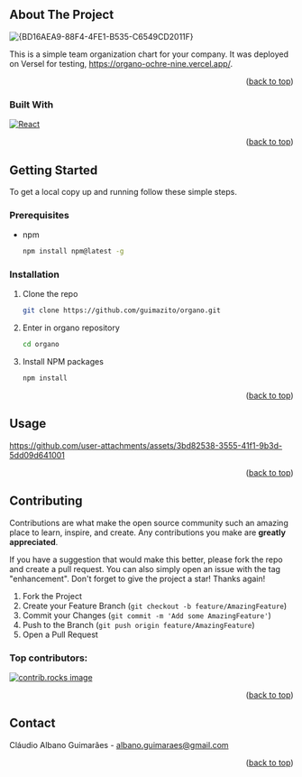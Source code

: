 <!-- ABOUT THE PROJECT -->
## About The Project

![{BD16AEA9-88F4-4FE1-B535-C6549CD2011F}](https://github.com/user-attachments/assets/2792b979-5690-4e77-bc09-c37aa5cdb2fd)


This is a simple team organization chart for your company. It was deployed on Versel for testing, https://organo-ochre-nine.vercel.app/.

<p align="right">(<a href="https://github.com/guimazito/organo/tree/main?tab=readme-ov-file#readme">back to top</a>)</p>


### Built With

[![React][React.js]][React-url]

<p align="right">(<a href="https://github.com/guimazito/organo/tree/main?tab=readme-ov-file#readme">back to top</a>)</p>




<!-- GETTING STARTED -->
## Getting Started

To get a local copy up and running follow these simple steps.

### Prerequisites

* npm
  ```sh
  npm install npm@latest -g
  ```

### Installation

1. Clone the repo
   ```sh
   git clone https://github.com/guimazito/organo.git
   ```
2. Enter in organo repository
   ```sh
   cd organo
   ```
3. Install NPM packages
   ```sh
   npm install
   ```

<p align="right">(<a href="https://github.com/guimazito/organo/tree/main?tab=readme-ov-file#readme">back to top</a>)</p>




<!-- USAGE EXAMPLES -->
## Usage



https://github.com/user-attachments/assets/3bd82538-3555-41f1-9b3d-5dd09d641001



<p align="right">(<a href="https://github.com/guimazito/organo/tree/main?tab=readme-ov-file#readme">back to top</a>)</p>




<!-- CONTRIBUTING -->
## Contributing

Contributions are what make the open source community such an amazing place to learn, inspire, and create. Any contributions you make are **greatly appreciated**.

If you have a suggestion that would make this better, please fork the repo and create a pull request. You can also simply open an issue with the tag "enhancement".
Don't forget to give the project a star! Thanks again!

1. Fork the Project
2. Create your Feature Branch (`git checkout -b feature/AmazingFeature`)
3. Commit your Changes (`git commit -m 'Add some AmazingFeature'`)
4. Push to the Branch (`git push origin feature/AmazingFeature`)
5. Open a Pull Request

### Top contributors:

<a href="https://github.com/guimazito/organo/graphs/contributors">
  <img src="https://contrib.rocks/image?repo=guimazito/organo" alt="contrib.rocks image" />
</a>

<p align="right">(<a href="https://github.com/guimazito/organo/tree/main?tab=readme-ov-file#readme">back to top</a>)</p>




<!-- CONTACT -->
## Contact

Cláudio Albano Guimarães - albano.guimaraes@gmail.com

<p align="right">(<a href="https://github.com/guimazito/organo/tree/main?tab=readme-ov-file#readme">back to top</a>)</p>




<!-- MARKDOWN LINKS & IMAGES -->
<!-- https://www.markdownguide.org/basic-syntax/#reference-style-links -->
[React.js]: https://img.shields.io/badge/React-20232A?style=for-the-badge&logo=react&logoColor=61DAFB
[React-url]: https://reactjs.org/
